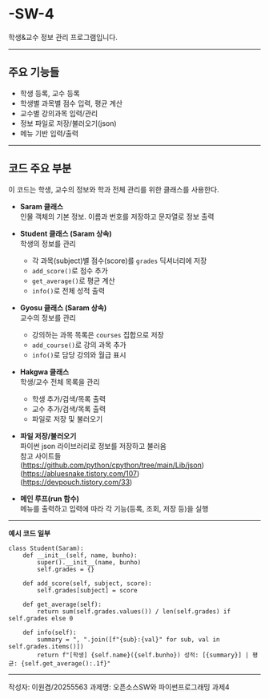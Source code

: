 # -SW-4
학생&교수 정보 관리 프로그램입니다.

---

## 주요 기능들

- 학생 등록, 교수 등록
- 학생별 과목별 점수 입력, 평균 계산
- 교수별 강의과목 입력/관리
- 정보 파일로 저장/불러오기(json)
- 메뉴 기반 입력/출력

---

## 코드 주요 부분

이 코드는 학생, 교수의 정보와 학과 전체 관리를 위한 클래스를 사용한다.

- **Saram 클래스**  
  인물 객체의 기본 정보. 이름과 번호를 저장하고 문자열로 정보 출력

- **Student 클래스 (Saram 상속)**  
  학생의 정보를 관리  
  - 각 과목(subject)별 점수(score)를 `grades` 딕셔너리에 저장  
  - `add_score()`로 점수 추가  
  - `get_average()`로 평균 계산  
  - `info()`로 전체 성적 출력

- **Gyosu 클래스 (Saram 상속)**  
  교수의 정보를 관리  
  - 강의하는 과목 목록은 `courses` 집합으로 저장  
  - `add_course()`로 강의 과목 추가  
  - `info()`로 담당 강의와 월급 표시

- **Hakgwa 클래스**  
  학생/교수 전체 목록을 관리
  - 학생 추가/검색/목록 출력  
  - 교수 추가/검색/목록 출력  
  - 파일로 저장 및 불러오기
  
- **파일 저장/불러오기**  
  파이썬 json 라이브러리로 정보를 저장하고 불러옴  
  참고 사이트들  
  (https://github.com/python/cpython/tree/main/Lib/json)  
  (https://abluesnake.tistory.com/107)  
  (https://devpouch.tistory.com/33)

- **메인 루프(run 함수)**  
  메뉴를 출력하고 입력에 따라 각 기능(등록, 조회, 저장 등)을 실행  
 

---

**예시 코드 일부**

```
class Student(Saram):
    def __init__(self, name, bunho):
        super().__init__(name, bunho)
        self.grades = {}

    def add_score(self, subject, score):
        self.grades[subject] = score

    def get_average(self):
        return sum(self.grades.values()) / len(self.grades) if self.grades else 0

    def info(self):
        summary = ", ".join([f"{sub}:{val}" for sub, val in self.grades.items()])
        return f"[학생] {self.name}({self.bunho}) 성적: [{summary}] | 평균: {self.get_average():.1f}"
```
---

작성자: 이원겸/20255563
과제명: 오픈소스SW와 파이썬프로그래밍 과제4
